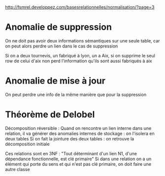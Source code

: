 http://fsmrel.developpez.com/basesrelationnelles/normalisation/?page=3
# Anomalie de suppression

On ne doit pas avoir deux informations sémantiques sur une seule table, car on peut alors perdre un lien dans le cas de suppression

Si on a deux tournevis, un fabriqué à lyon, un a Aix, si on supprime le seul row de celui d'aix non perd l'information qu'ils sont aussi fabriqués à aix

# Anomalie de mise à jour

On peut perdre une info de la même manière que pour la suppression

# Théorème de Delobel 

Décomposition réversible  : Quand on rencontre un lien interne dans une relation, il va générer des anomalies internes de stockage : on l'isolera en deux tables
Si on fait la jointure des deux tables : on retrouve la décomposition initiale

Ces relations sont en 3NF : "Tout déterminant d'un lien N1, d'une dépendance fonctionnelle, est clé primaire"
Si dans une relation on a un élément qui porte du sens et qui n'est pas clé primaire, on doit faire une autre classe
